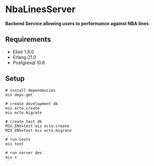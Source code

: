 # NbaLinesServer

**Backend Service allowing users to performance against NBA lines**

## Requirements

* Elixir 1.8.0
* Erlang 21.0
* Postgresql 10.6

## Setup

```
# install dependencies
mix deps.get

# create development db
mix ecto.create
mix ecto.migrate

# create test db
MIX_ENV=test mix ecto.create
MIX_ENV=test mix ecto.migrate

# run tests
mix test

# run server dev
mix s
``